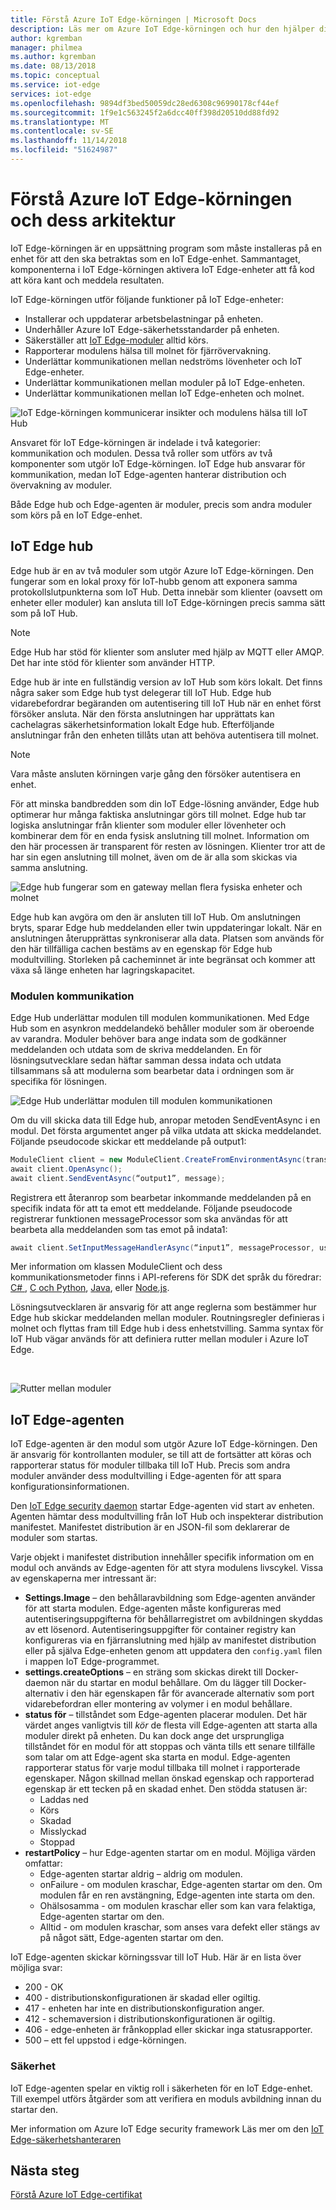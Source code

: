 ```yaml
---
title: Förstå Azure IoT Edge-körningen | Microsoft Docs
description: Läs mer om Azure IoT Edge-körningen och hur den hjälper dina gränsenheter
author: kgremban
manager: philmea
ms.author: kgremban
ms.date: 08/13/2018
ms.topic: conceptual
ms.service: iot-edge
services: iot-edge
ms.openlocfilehash: 9894df3bed50059dc28ed6308c96990178cf44ef
ms.sourcegitcommit: 1f9e1c563245f2a6dcc40ff398d20510dd88fd92
ms.translationtype: MT
ms.contentlocale: sv-SE
ms.lasthandoff: 11/14/2018
ms.locfileid: "51624987"
---
```

# <a name="understand-the-azure-iot-edge-runtime-and-its-architecture"></a>Förstå Azure IoT Edge-körningen och dess arkitektur

IoT Edge-körningen är en uppsättning program som måste installeras på en enhet för att den ska betraktas som en IoT Edge-enhet. Sammantaget, komponenterna i IoT Edge-körningen aktivera IoT Edge-enheter att få kod att köra kant och meddela resultaten. 

IoT Edge-körningen utför följande funktioner på IoT Edge-enheter:

* Installerar och uppdaterar arbetsbelastningar på enheten.
* Underhåller Azure IoT Edge-säkerhetsstandarder på enheten.
* Säkerställer att [IoT Edge-moduler](iot-edge-modules.md) alltid körs.
* Rapporterar modulens hälsa till molnet för fjärrövervakning.
* Underlättar kommunikationen mellan nedströms lövenheter och IoT Edge-enheter.
* Underlättar kommunikationen mellan moduler på IoT Edge-enheten.
* Underlättar kommunikationen mellan IoT Edge-enheten och molnet.

![IoT Edge-körningen kommunicerar insikter och modulens hälsa till IoT Hub](./media/iot-edge-runtime/Pipeline.png)

Ansvaret för IoT Edge-körningen är indelade i två kategorier: kommunikation och modulen. Dessa två roller som utförs av två komponenter som utgör IoT Edge-körningen. IoT Edge hub ansvarar för kommunikation, medan IoT Edge-agenten hanterar distribution och övervakning av moduler. 

Både Edge hub och Edge-agenten är moduler, precis som andra moduler som körs på en IoT Edge-enhet. 

## <a name="iot-edge-hub"></a>IoT Edge hub

Edge hub är en av två moduler som utgör Azure IoT Edge-körningen. Den fungerar som en lokal proxy för IoT-hubb genom att exponera samma protokollslutpunkterna som IoT Hub. Detta innebär som klienter (oavsett om enheter eller moduler) kan ansluta till IoT Edge-körningen precis samma sätt som på IoT Hub. 

>[!NOTE]
>Edge Hub har stöd för klienter som ansluter med hjälp av MQTT eller AMQP. Det har inte stöd för klienter som använder HTTP. 

Edge hub är inte en fullständig version av IoT Hub som körs lokalt. Det finns några saker som Edge hub tyst delegerar till IoT Hub. Edge hub vidarebefordrar begäranden om autentisering till IoT Hub när en enhet först försöker ansluta. När den första anslutningen har upprättats kan cachelagras säkerhetsinformation lokalt Edge hub. Efterföljande anslutningar från den enheten tillåts utan att behöva autentisera till molnet. 

>[!NOTE]
>Vara måste ansluten körningen varje gång den försöker autentisera en enhet.

För att minska bandbredden som din IoT Edge-lösning använder, Edge hub optimerar hur många faktiska anslutningar görs till molnet. Edge hub tar logiska anslutningar från klienter som moduler eller lövenheter och kombinerar dem för en enda fysisk anslutning till molnet. Information om den här processen är transparent för resten av lösningen. Klienter tror att de har sin egen anslutning till molnet, även om de är alla som skickas via samma anslutning. 

![Edge hub fungerar som en gateway mellan flera fysiska enheter och molnet](./media/iot-edge-runtime/Gateway.png)

Edge hub kan avgöra om den är ansluten till IoT Hub. Om anslutningen bryts, sparar Edge hub meddelanden eller twin uppdateringar lokalt. När en anslutningen återupprättas synkroniserar alla data. Platsen som används för den här tillfälliga cachen bestäms av en egenskap för Edge hub modultvilling. Storleken på cacheminnet är inte begränsat och kommer att växa så länge enheten har lagringskapacitet. 

### <a name="module-communication"></a>Modulen kommunikation

Edge Hub underlättar modulen till modulen kommunikationen. Med Edge Hub som en asynkron meddelandekö behåller moduler som är oberoende av varandra. Moduler behöver bara ange indata som de godkänner meddelanden och utdata som de skriva meddelanden. En för lösningsutvecklare sedan häftar samman dessa indata och utdata tillsammans så att modulerna som bearbetar data i ordningen som är specifika för lösningen. 

![Edge Hub underlättar modulen till modulen kommunikationen](./media/iot-edge-runtime/ModuleEndpoints.png)

Om du vill skicka data till Edge hub, anropar metoden SendEventAsync i en modul. Det första argumentet anger på vilka utdata att skicka meddelandet. Följande pseudocode skickar ett meddelande på output1:

   ```csharp
   ModuleClient client = new ModuleClient.CreateFromEnvironmentAsync(transportSettings); 
   await client.OpenAsync(); 
   await client.SendEventAsync(“output1”, message); 
   ```

Registrera ett återanrop som bearbetar inkommande meddelanden på en specifik indata för att ta emot ett meddelande. Följande pseudocode registrerar funktionen messageProcessor som ska användas för att bearbeta alla meddelanden som tas emot på indata1:

   ```csharp
   await client.SetInputMessageHandlerAsync(“input1”, messageProcessor, userContext);
   ```

Mer information om klassen ModuleClient och dess kommunikationsmetoder finns i API-referens för SDK det språk du föredrar: [ C# ](https://docs.microsoft.com/dotnet/api/microsoft.azure.devices.client.moduleclient?view=azure-dotnet), [C och Python](https://docs.microsoft.com/en-us/azure/iot-hub/iot-c-sdk-ref/iothub-module-client-h), [Java](https://docs.microsoft.com/java/api/com.microsoft.azure.sdk.iot.device._module_client?view=azure-java-stable), eller [Node.js](https://docs.microsoft.com/javascript/api/azure-iot-device/moduleclient?view=azure-node-latest).

Lösningsutvecklaren är ansvarig för att ange reglerna som bestämmer hur Edge hub skickar meddelanden mellan moduler. Routningsregler definieras i molnet och flyttas fram till Edge hub i dess enhetstvilling. Samma syntax för IoT Hub vägar används för att definiera rutter mellan moduler i Azure IoT Edge. 

<!--- For more info on how to declare routes between modules, see []. --->   

![Rutter mellan moduler](./media/iot-edge-runtime/ModuleEndpointsWithRoutes.png)

## <a name="iot-edge-agent"></a>IoT Edge-agenten

IoT Edge-agenten är den modul som utgör Azure IoT Edge-körningen. Den är ansvarig för kontrollanten moduler, se till att de fortsätter att köras och rapporterar status för moduler tillbaka till IoT Hub. Precis som andra moduler använder dess modultvilling i Edge-agenten för att spara konfigurationsinformationen. 

Den [IoT Edge security daemon](iot-edge-security-manager.md) startar Edge-agenten vid start av enheten. Agenten hämtar dess modultvilling från IoT Hub och inspekterar distribution manifestet. Manifestet distribution är en JSON-fil som deklarerar de moduler som startas. 

Varje objekt i manifestet distribution innehåller specifik information om en modul och används av Edge-agenten för att styra modulens livscykel. Vissa av egenskaperna mer intressant är: 

* **Settings.Image** – den behållaravbildning som Edge-agenten använder för att starta modulen. Edge-agenten måste konfigureras med autentiseringsuppgifterna för behållarregistret om avbildningen skyddas av ett lösenord. Autentiseringsuppgifter för container registry kan konfigureras via en fjärranslutning med hjälp av manifestet distribution eller på själva Edge-enheten genom att uppdatera den `config.yaml` filen i mappen IoT Edge-programmet.
* **settings.createOptions** – en sträng som skickas direkt till Docker-daemon när du startar en modul behållare. Om du lägger till Docker-alternativ i den här egenskapen får för avancerade alternativ som port vidarebefordran eller montering av volymer i en modul behållare.  
* **status för** – tillståndet som Edge-agenten placerar modulen. Det här värdet anges vanligtvis till *kör* de flesta vill Edge-agenten att starta alla moduler direkt på enheten. Du kan dock ange det ursprungliga tillståndet för en modul för att stoppas och vänta tills ett senare tillfälle som talar om att Edge-agent ska starta en modul. Edge-agenten rapporterar status för varje modul tillbaka till molnet i rapporterade egenskaper. Någon skillnad mellan önskad egenskap och rapporterad egenskap är ett tecken på en skadad enhet. Den stödda statusen är:
   * Laddas ned
   * Körs
   * Skadad
   * Misslyckad
   * Stoppad
* **restartPolicy** – hur Edge-agenten startar om en modul. Möjliga värden omfattar:
   * Edge-agenten startar aldrig – aldrig om modulen.
   * onFailure - om modulen kraschar, Edge-agenten startar om den. Om modulen får en ren avstängning, Edge-agenten inte starta om den.
   * Ohälsosamma - om modulen kraschar eller som kan vara felaktiga, Edge-agenten startar om den.
   * Alltid - om modulen kraschar, som anses vara defekt eller stängs av på något sätt, Edge-agenten startar om den. 

IoT Edge-agenten skickar körningssvar till IoT Hub. Här är en lista över möjliga svar:
  * 200 - OK
  * 400 - distributionskonfigurationen är skadad eller ogiltig.
  * 417 - enheten har inte en distributionskonfiguration anger.
  * 412 - schemaversion i distributionskonfigurationen är ogiltig.
  * 406 - edge-enheten är frånkopplad eller skickar inga statusrapporter.
  * 500 – ett fel uppstod i edge-körningen.

### <a name="security"></a>Säkerhet

IoT Edge-agenten spelar en viktig roll i säkerheten för en IoT Edge-enhet. Till exempel utförs åtgärder som att verifiera en moduls avbildning innan du startar den. 

Mer information om Azure IoT Edge security framework Läs mer om den [IoT Edge-säkerhetshanteraren](iot-edge-security-manager.md)

## <a name="next-steps"></a>Nästa steg

[Förstå Azure IoT Edge-certifikat](iot-edge-certs.md)
